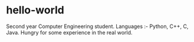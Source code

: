 # hello-world

Second year Computer Engineering student.
Languages :- Python, C++, C, Java.
Hungry for some experience in the real world.
